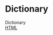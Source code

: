 # Dictionary
Dictionary </br>
  <a href="https://andreyshyshkin.github.io/Dictionary/html/">HTML</a></br>

